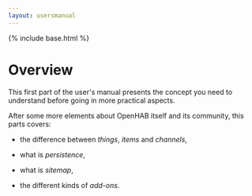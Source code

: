 ```yaml
---
layout: usersmanual
---
```


{% include base.html %}


# Overview

This first part of the user's manual presents the concept you need to understand before going in more practical aspects.

After some more elements about OpenHAB itself and its community, this parts covers:

- the difference between _things_, _items_ and _channels_,

- what is _persistence_,

- what is _sitemap_,

- the different kinds of _add-ons_.

